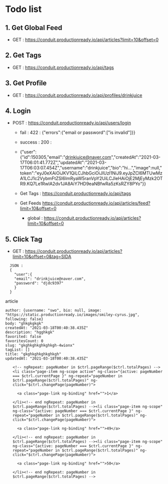 # Todo list

## 1. Get Global Feed

- GET : https://conduit.productionready.io/api/articles?limit=10&offset=0

## 2. Get Tags

- GET : https://conduit.productionready.io/api/tags

## 3. Get Profile

- GET : https://conduit.productionready.io/api/profiles/drinkjuice

## 4. Login

- POST : https://conduit.productionready.io/api/users/login

  - fail : 422 : {"errors":{"email or password":["is invalid"]}}
  - success : 200 :
  - {"user":{"id":150305,"email":"drinkjuice@naver.com","createdAt":"2021-03-17T06:01:41.772Z","updatedAt":"2021-03-17T06:03:07.454Z","username":"drinkjuice","bio":"hi...","image":null,"token":"eyJ0eXAiOiJKV1QiLCJhbGciOiJIUzI1NiJ9.eyJpZCI6MTUwMzA1LCJ1c2VybmFtZSI6ImRyaW5ranVpY2UiLCJleHAiOjE2MjEyMzk2OTR9.KQ7Le1RwlA2dv1JA8AiY7HD9eaNBfwRa5zKsRZY8PYo"}}

  - Get Tags : https://conduit.productionready.io/api/tags
  - Get Feeds https://conduit.productionready.io/api/articles/feed?limit=10&offset=0
    - global : https://conduit.productionready.io/api/articles?limit=10&offset=0

## 5. Click Tag

- GET : https://conduit.productionready.io/api/articles?limit=10&offset=0&tag=SIDA

```
  JSON :
  {
    "user":{
    "email": "drinkjuice@naver.com",
    "password": "djdc9397"
    }
  }
```

article

```
author: {username: "swo", bio: null, image: "https://static.productionready.io/images/smiley-cyrus.jpg", following: false}
body: "ghkgkgkgk"
createdAt: "2021-03-18T00:40:38.435Z"
description: "hgghkgk"
favorited: false
favoritesCount: 0
slug: "gkghkghkghkghkgh-4wionx"
tagList: []
title: "gkghkghkghkghkgh"
updatedAt: "2021-03-18T00:40:38.435Z"
```

<list-pagination total-pages="$ctrl.listConfig.totalPages" current-page="$ctrl.listConfig.currentPage" ng-hide="$ctrl.listConfig.totalPages <= 1" class="ng-isolate-scope"><nav>

  <ul class="pagination">

    <!-- ngRepeat: pageNumber in $ctrl.pageRange($ctrl.totalPages) --><li class="page-item ng-scope active" ng-class="{active: pageNumber === $ctrl.currentPage }" ng-repeat="pageNumber in $ctrl.pageRange($ctrl.totalPages)" ng-click="$ctrl.changePage(pageNumber)">

      <a class="page-link ng-binding" href="">1</a>

    </li><!-- end ngRepeat: pageNumber in $ctrl.pageRange($ctrl.totalPages) --><li class="page-item ng-scope" ng-class="{active: pageNumber === $ctrl.currentPage }" ng-repeat="pageNumber in $ctrl.pageRange($ctrl.totalPages)" ng-click="$ctrl.changePage(pageNumber)">

      <a class="page-link ng-binding" href="">49</a>

    </li><!-- end ngRepeat: pageNumber in $ctrl.pageRange($ctrl.totalPages) --><li class="page-item ng-scope" ng-class="{active: pageNumber === $ctrl.currentPage }" ng-repeat="pageNumber in $ctrl.pageRange($ctrl.totalPages)" ng-click="$ctrl.changePage(pageNumber)">

      <a class="page-link ng-binding" href="">50</a>

    </li><!-- end ngRepeat: pageNumber in $ctrl.pageRange($ctrl.totalPages) -->

  </ul>
</nav>
</list-pagination>
